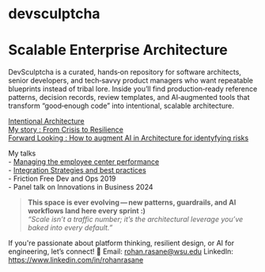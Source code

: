 # devsculptcha
# Scalable Enterprise Architecture

DevSculptcha is a curated, hands‑on repository for software architects, senior developers, and tech‑savvy product managers who want repeatable blueprints instead of tribal lore.
Inside you’ll find production‑ready reference patterns, decision records, review templates, and AI‑augmented tools that transform “good‑enough code” into intentional, scalable architecture.

[Intentional Architecture](docs/arbintentionalarch.md)
<br>[My story : From Crisis to Resilience](docs/shortcircuit.md)
<br>[Forward Looking : How to augment AI in Architecture for identyfying risks](docs/identifyrisks.md)

My talks
<br> - [Managing the employee center performance](https://youtu.be/vcNUxkO0N6o?si=DV-dbrEtNpNukVvN)
<br> - [Integration Strategies and best practices](https://youtu.be/O297msnxB8Q?si=J-goqC3UeNRrLumY)
<br> - Friction Free Dev and Ops 2019
<br> - Panel talk on Innovations in Business 2024
> **This space is ever evolving — new patterns, guardrails, and AI workflows land here every sprint :)**  
> *“Scale isn’t a traffic number; it’s the architectural leverage you’ve baked into every default.”*

If you're passionate about platform thinking, resilient design, or AI for engineering, let’s connect!
📧 Email: rohan.rasane@wsu.edu LinkedIn: https://www.linkedin.com/in/rohanrasane


